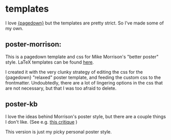 # templates

I love [{pagedown}](https://github.com/rstudio/pagedown) but the templates are pretty strict.  So I've made some of my own.

## poster-morrison:  

This is a pagedown template and css for Mike Morrison's "better poster" style.  LaTeX templates can be found [here](https://osf.io/ef53g/).  

I created it with the very clunky strategy of editing the css for the {pagedown} "relaxed" poster template, and feeding the custom css to the frontmatter.  Undoubtedly, there are a lot of lingering options in the css that are not necessary, but that I was too afraid to delete.

## poster-kb

I love the ideas behind Morrison's poster style, but there are a couple things I don't like.  (See e.g. [this critique](http://betterposters.blogspot.com/2019/04/critique-morrison-billboard-poster.html) )

This version is just my picky personal poster style.
